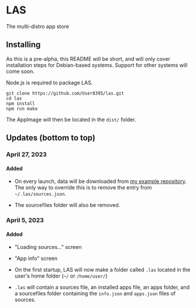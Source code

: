 # LAS
The multi-distro app store

## Installing
As this is a pre-alpha, this README will be short, and will only cover installation steps for Debian-based systems. Support for other systems will come soon.

Node.js is required to package LAS.


```
git clone https://github.com/User8395/las.git
cd las
npm install
npm run make
```

The AppImage will then be located in the `dist/` folder.

## Updates (bottom to top)

### April 27, 2023
#### Added
+ On every launch, data will be downloaded from [my example repository](https://github.com/User8395/example-las-source). The only way to override this is to remove the entry from `~/.las/sources.json`.
- The sourcefiles folder will also be removed. 

### April 5, 2023
#### Added
+ "Loading sources..." screen

+ "App info" screen

+ On the first startup, LAS will now make a folder called `.las` located in the user's home folder (`~/` or `/home/user/`)

- `.las` will contain a sources file, an installed apps file, an apps folder, and a sourcefiles folder containing the `info.json` and `apps.json` files of sources.
